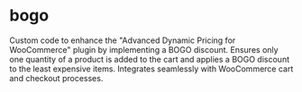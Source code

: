 # bogo
Custom code to enhance the "Advanced Dynamic Pricing for WooCommerce" plugin by implementing a BOGO discount. Ensures only one quantity of a product is added to the cart and applies a BOGO discount to the least expensive items. Integrates seamlessly with WooCommerce cart and checkout processes.
